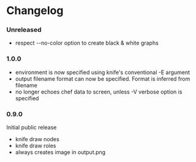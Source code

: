# Changelog

### Unreleased

- respect --no-color option to create black & white graphs

### 1.0.0

- environment is now specified using knife's conventional -E argument
- output filename format can now be specified. Format is inferred from filename
- no longer echoes chef data to screen, unless -V verbose option is specified

### 0.9.0

Initial public release

- knife draw nodes
- knife draw roles
- always creates image in output.png
